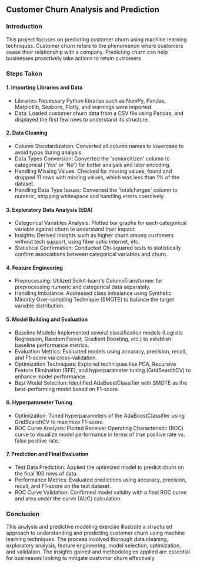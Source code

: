## Customer Churn Analysis and Prediction

### Introduction
This project focuses on predicting customer churn using machine learning techniques. Customer churn refers to the phenomenon where customers cease their relationship with a company. Predicting churn can help businesses proactively take actions to retain customers

### Steps Taken
#### 1. Importing Libraries and Data
  - Libraries: Necessary Python libraries such as NumPy, Pandas, Matplotlib, Seaborn, Plotly, and warnings were imported.
  - Data: Loaded customer churn data from a CSV file using Pandas, and displayed the first few rows to understand its structure.
#### 2. Data Cleaning
  - Column Standardization: Converted all column names to lowercase to avoid typos during analysis.
  - Data Types Conversion: Converted the 'seniorcitizen' column to categorical ('Yes' or 'No') for better analysis and later encoding.
  - Handling Missing Values: Checked for missing values, found and dropped 11 rows with missing values, which was less than 1% of the dataset.
  - Handling Data Type Issues: Converted the 'totalcharges' column to numeric, stripping whitespace and handling errors coercively.
#### 3. Exploratory Data Analysis (EDA)
  - Categorical Variables Analysis: Plotted bar graphs for each categorical variable against churn to understand their impact.
  - Insights: Derived insights such as higher churn among customers without tech support, using fiber optic internet, etc.
  - Statistical Confirmation: Conducted Chi-squared tests to statistically confirm associations between categorical variables and churn.
#### 4. Feature Engineering
  - Preprocessing: Utilized Scikit-learn's ColumnTransformer for preprocessing numeric and categorical data separately.
  - Handling Imbalance: Addressed class imbalance using Synthetic Minority Over-sampling Technique (SMOTE) to balance the target variable distribution.
#### 5. Model Building and Evaluation
  - Baseline Models: Implemented several classification models (Logistic Regression, Random Forest, Gradient Boosting, etc.) to establish baseline performance metrics.
  - Evaluation Metrics: Evaluated models using accuracy, precision, recall, and F1-score via cross-validation.
  - Optimization Techniques: Explored techniques like PCA, Recursive Feature Elimination (RFE), and hyperparameter tuning (GridSearchCV) to enhance model performance.
  - Best Model Selection: Identified AdaBoostClassifier with SMOTE as the best-performing model based on F1-score.
#### 6. Hyperparameter Tuning
  - Optimization: Tuned hyperparameters of the AdaBoostClassifier using GridSearchCV to maximize F1-score.
  - ROC Curve Analysis: Plotted Receiver Operating Characteristic (ROC) curve to visualize model performance in terms of true positive rate vs. false positive rate.
#### 7. Prediction and Final Evaluation
  - Test Data Prediction: Applied the optimized model to predict churn on the final 100 rows of data.
  - Performance Metrics: Evaluated predictions using accuracy, precision, recall, and F1-score on the test dataset.
  - ROC Curve Validation: Confirmed model validity with a final ROC curve and area under the curve (AUC) calculation.

### Conclusion
This analysis and predictive modeling exercise illustrate a structured approach to understanding and predicting customer churn using machine learning techniques. The process involved thorough data cleaning, exploratory analysis, feature engineering, model selection, optimization, and validation. The insights gained and methodologies applied are essential for businesses looking to mitigate customer churn effectively.
